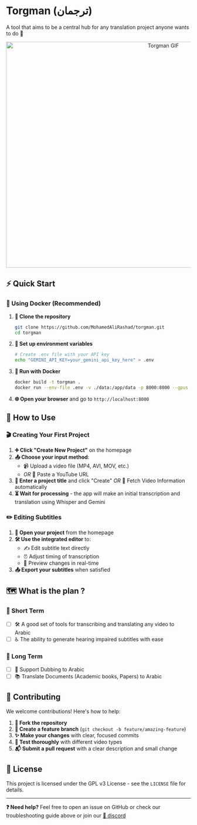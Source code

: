 # Torgman (ترجمان)

A tool that aims to be a central hub for any translation project anyone wants to do 🚀
<center>
   <img width="842" height="614" alt="Torgman GIF" src="https://github.com/user-attachments/assets/15093291-bf4e-4f02-85be-5a7e427abd6d" />
</center>

## ⚡ Quick Start

### 🐳 Using Docker (Recommended)

1. **📁 Clone the repository**
   ```bash
   git clone https://github.com/MohamedAliRashad/torgman.git
   cd torgman
   ```

2. **🔑 Set up environment variables**
   ```bash
   # Create .env file with your API key
   echo "GEMINI_API_KEY=your_gemini_api_key_here" > .env
   ```

3. **🏃 Run with Docker**
   ```bash
   docker build -t torgman .
   docker run --env-file .env -v ./data:/app/data -p 8000:8000 --gpus all --name torgman torgman
   ```

4. **🌐 Open your browser** and go to `http://localhost:8000`

## 📖 How to Use

### 🎬 Creating Your First Project

1. **➕ Click "Create New Project"** on the homepage
2. **📤 Choose your input method**:
   - 📹 Upload a video file (MP4, AVI, MOV, etc.)
   - *OR* 🔗 Paste a YouTube URL
3. **📝 Enter a project title** and click "Create" *OR* 🤖 Fetch Video Information automatically
4. **⏳ Wait for processing** - the app will make an initial transcription and translation using Whisper and Gemini

### ✏️ Editing Subtitles

1. **📂 Open your project** from the homepage
2. **🛠️ Use the integrated editor** to:
   - ✍️ Edit subtitle text directly
   - ⏰ Adjust timing of transcription
   - 👀 Preview changes in real-time
3. **📤 Export your subtitles** when satisfied

## 🗺️ What is the plan ?

### 🎯 Short Term
- [ ] 🛠️ A good set of tools for transcribing and translating any video to Arabic
- [ ] ♿ The ability to generate hearing impaired subtitles with ease

### 🚀 Long Term
- [ ] 🎵 Support Dubbing to Arabic
- [ ] 📚 Translate Documents (Academic books, Papers) to Arabic

## 🤝 Contributing

We welcome contributions! Here's how to help:

1. **🍴 Fork the repository**
2. **🌿 Create a feature branch** (`git checkout -b feature/amazing-feature`)
3. **✨ Make your changes** with clear, focused commits
4. **🧪 Test thoroughly** with different video types
5. **📬 Submit a pull request** with a clear description and small change

## 📄 License

This project is licensed under the GPL v3 License - see the `LICENSE` file for details.

---

**❓ Need help?** Feel free to open an issue on GitHub or check our troubleshooting guide above or join our [💬 discord](https://discord.gg/DWAFvWwsRA)

